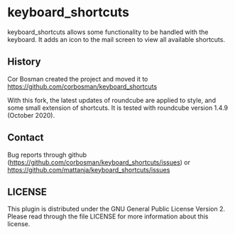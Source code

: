 # keyboard_shortcuts

keyboard_shortcuts allows some functionality to be handled with the keyboard.
It adds an icon to the mail screen to view all available shortcuts. 

## History

Cor Bosman created the project and moved it to https://github.com/corbosman/keyboard_shortcuts

With this fork, the latest updates of roundcube are applied to style, and some small extension of shortcuts.
It is tested with roundcube version 1.4.9 (October 2020).

## Contact

Bug reports through github (https://github.com/corbosman/keyboard_shortcuts/issues)
or https://github.com/mattanja/keyboard_shortcuts/issues

## LICENSE

This plugin is distributed under the GNU General Public License Version 2.
Please read through the file LICENSE for more information about this license.
